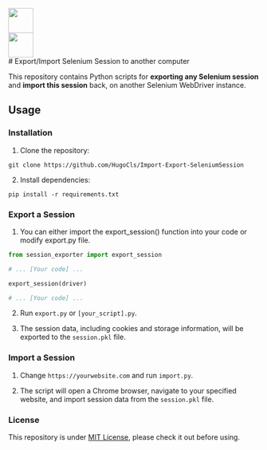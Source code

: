 <p>
<img 
        src="https://upload.wikimedia.org/wikipedia/commons/d/d5/Selenium_Logo.png"
        width="50" 
/>

<img
        src="https://res.cloudinary.com/practicaldev/image/fetch/s--SZSKOtw0--/c_imagga_scale,f_auto,fl_progressive,h_900,q_auto,w_1600/https://d33wubrfki0l68.cloudfront.net/c8827c80d7162a7eeb8a071d9a0c884e3a105a36/a2b46/blog/selenium-python/header_selenium_python.png"
        style="width: 50; margin-top: -15; margin-bottom: -15;"
/>
</p>
# Export/Import Selenium Session to another computer

This repository contains Python scripts for **exporting any Selenium session**  and **import this session** back, on another  Selenium WebDriver instance.

## Usage
### Installation
1. Clone the repository:
```shell
git clone https://github.com/HugoCls/Import-Export-SeleniumSession
```
2. Install dependencies:
```shell
pip install -r requirements.txt
```

### Export a Session
1. You can either import the export_session() function into your code or modify export.py file.
```python
from session_exporter import export_session

# ... [Your code] ...

export_session(driver)

# ... [Your code] ...
```

2. Run `export.py` or `[your_script].py`.

3. The session data, including cookies and storage information, will be exported to the `session.pkl` file.

### Import a Session
1. Change `https://yourwebsite.com` and run `import.py`.

2. The script will open a Chrome browser, navigate to your specified website, and import session data from the `session.pkl` file.

### License

This repository is under [MIT License](https://github.com/HugoCls/Import-Export-SeleniumSession/blob/main/LICENCE), please check it out before using.
